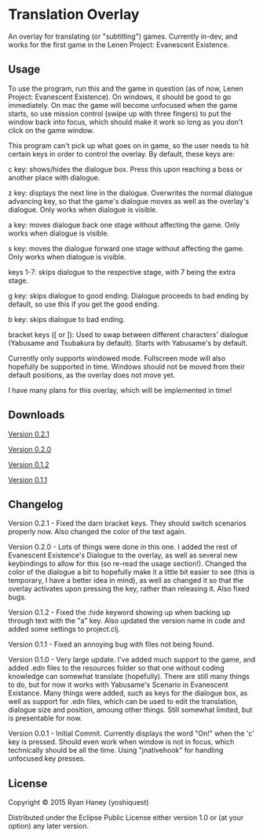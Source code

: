 # Translation Overlay

An overlay for translating (or "subtitling") games. Currently in-dev, and works for the first game in the Lenen Project: Evanescent Existence.

## Usage

To use the program, run this and the game in question (as of now, Lenen Project: Evanescent Existence). On windows, it should be good to go immediately. On mac the game will become unfocused when the game starts, so use mission control (swipe up with three fingers) to put the window back into focus, which should make it work so long as you don't click on the game window.

This program can't pick up what goes on in game, so the user needs to hit certain keys in order to control the overlay. By default, these keys are:

c key: shows/hides the dialogue box. Press this upon reaching a boss or another place with dialogue.

z key: displays the next line in the dialogue. Overwrites the normal dialogue advancing key, so that the game's dialogue moves as well as the overlay's dialogue. Only works when dialogue is visible.

a key: moves dialogue back one stage without affecting the game. Only works when dialogue is visible.

s key: moves the dialogue forward one stage without affecting the game. Only works when dialogue is visible.

keys 1-7: skips dialogue to the respective stage, with 7 being the extra stage.

g key: skips dialogue to good ending. Dialogue proceeds to bad ending by default, so use this if you get the good ending.

b key: skips dialogue to bad ending.

bracket keys ([ or ]): Used to swap between different characters' dialogue (Yabusame and Tsubakura by default). Starts with Yabusame's by default.

Currently only supports windowed mode. Fullscreen mode will also hopefully be supported in time. Windows should not be moved from their default positions, as the overlay does not move yet.

I have many plans for this overlay, which will be implemented in time!

## Downloads

[Version 0.2.1](http://bit.ly/1OA4IAc "Version 0.2.1 Download")

[Version 0.2.0](http://bit.ly/1zZqG3z "Version 0.2.0 Download")

[Version 0.1.2](http://bit.ly/1DrQ7MK "Version 0.1.2 Download")

[Version 0.1.1](http://bit.ly/1d9BY0x "Version 0.1.1 Download")

## Changelog

Version 0.2.1 - Fixed the darn bracket keys. They should switch scenarios properly now. Also changed the color of the text again.

Version 0.2.0 - Lots of things were done in this one. I added the rest of Evanescent Existence's Dialogue to the overlay, as well as several new keybindings to allow for this (so re-read the usage section!). Changed the color of the dialogue a bit to hopefully make it a little bit easier to see (this is temporary, I have a better idea in mind), as well as changed it so that the overlay activates upon pressing the key, rather than releasing it. Also fixed bugs.

Version 0.1.2 - Fixed the :hide keyword showing up when backing up through text with the "a" key. Also updated the version name in code and added some settings to project.clj.

Version 0.1.1 - Fixed an annoying bug with files not being found.

Version 0.1.0 - Very large update. I've added much support to the game, and added .edn files to the resources folder so that one without coding knowledge can somewhat translate (hopefully). There are still many things to do, but for now it works with Yabusame's Scenario in Evanescent Existance. Many things were added, such as keys for the dialogue box, as well as support for .edn files, which can be used to edit the translation, dialogue size and position, amoung other things. Still somewhat limited, but is presentable for now.

Version 0.0.1 - Initial Commit. Currently displays the word "On!" when the 'c' key is pressed. Should even work when window is not in focus, which technically should be all the time. Using "jnativehook" for handling unfocused key presses.

## License

Copyright © 2015 Ryan Haney (yoshiquest)

Distributed under the Eclipse Public License either version 1.0 or (at
your option) any later version.
